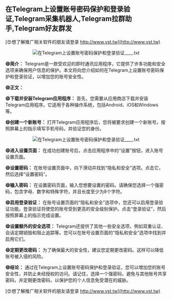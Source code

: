## **在Telegram上设置账号密码保护和登录验证,Telegram采集机器人,Telegram拉群助手,Telegram好友群发**

[😍想了解推广相关软件的朋友请登录 http://www.vst.tw](http://www.vst.tw)

 <center><img src="https://vst.tw/MP4/tuiguang/png/4.png" alt="在Telegram上设置账号密码保护和登录验证____.txt"></center>

**😄简介：**
Telegram是一款受欢迎的即时通讯应用程序，它提供了许多功能和安全选项来确保用户信息的保护。本文将向您介绍如何在Telegram上设置账号密码保护和登录验证，以增加您的账号安全性。

**😄正文：**

**😄下载并安装Telegram应用程序：**
首先，您需要从应用商店下载并安装Telegram应用程序。它适用于各种操作系统，包括Android、iOS和Windows等。

**😄创建一个新账号：**
打开Telegram应用程序后，您将被要求创建一个新账号。按照屏幕上的指示填写手机号码，并验证您的身份。

 <center><img src="https://vst.tw/MP4/tuiguang/png/0.png" alt="在Telegram上设置账号密码保护和登录验证____.txt"></center>

**😄进入设置页面：**
在成功创建账号后，点击应用程序中的“设置”按钮，进入账号设置页面。

**😄设置密码：**
在账号设置页面中，向下滑动并找到“隐私和安全”选项。点击它，然后选择“设置密码”。

**😄输入密码：**
在设置密码页面，输入您想要设置的密码。请确保您选择一个强密码，包含字母、数字和特殊字符，并且长度至少为8个字符。

**😄启用登录验证：**
在账号设置页面的“隐私和安全”选项中，您还可以启用登录验证功能。登录验证将使您的账号受到更高的安全级别保护。点击“登录验证”，然后按照屏幕上的指示完成设置。

**😄设置额外的安全选项：**
Telegram还提供了其他一些安全选项，例如双重认证、会话定期销毁和阻止追踪等。您可以在账号设置页面的“隐私和安全”选项中找到并启用它们。

**😄定期更改密码：**
为了确保最大的安全性，建议您定期更改密码。这样可以降低账号被入侵的风险。

**😄结论：**
通过在Telegram上设置账号密码保护和登录验证，您可以增加您的账号安全性，并防止未经授权的访问。请记住，选择一个强密码，避免与其他账号共享密码，并定期更改密码，以保护您的个人信息免受潜在的威胁。

[😍想了解推广相关软件的朋友请登录 http://www.vst.tw](http://www.vst.tw)



